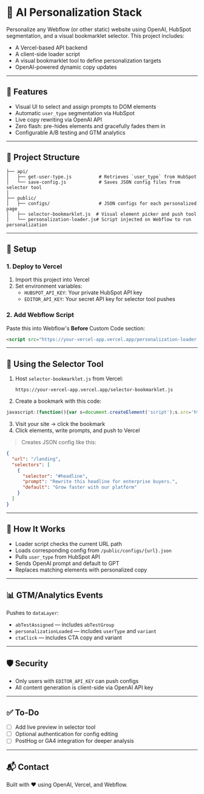 # 🧠 AI Personalization Stack

Personalize any Webflow (or other static) website using OpenAI, HubSpot segmentation, and a visual bookmarklet selector. This project includes:

- A Vercel-based API backend
- A client-side loader script
- A visual bookmarklet tool to define personalization targets
- OpenAI-powered dynamic copy updates

---

## 🚀 Features

- Visual UI to select and assign prompts to DOM elements
- Automatic `user_type` segmentation via HubSpot
- Live copy rewriting via OpenAI API
- Zero flash: pre-hides elements and gracefully fades them in
- Configurable A/B testing and GTM analytics

---

## 📁 Project Structure

```
├── api/
│   ├── get-user-type.js          # Retrieves `user_type` from HubSpot
│   └── save-config.js            # Saves JSON config files from selector tool
│
├── public/
│   ├── configs/                  # JSON configs for each personalized page
│   ├── selector-bookmarklet.js  # Visual element picker and push tool
│   └── personalization-loader.js# Script injected on Webflow to run personalization
```

---

## 🔧 Setup

### 1. Deploy to Vercel

1. Import this project into Vercel
2. Set environment variables:
   - `HUBSPOT_API_KEY`: Your private HubSpot API key
   - `EDITOR_API_KEY`: Your secret API key for selector tool pushes

### 2. Add Webflow Script

Paste this into Webflow's **Before </body>** Custom Code section:

```html
<script src="https://your-vercel-app.vercel.app/personalization-loader.js"></script>
```

---

## 🧠 Using the Selector Tool

1. Host `selector-bookmarklet.js` from Vercel:
   ```
   https://your-vercel-app.vercel.app/selector-bookmarklet.js
   ```

2. Create a bookmark with this code:
```javascript
javascript:(function(){var s=document.createElement('script');s.src='https://your-vercel-app.vercel.app/selector-bookmarklet.js';document.body.appendChild(s);})();
```

3. Visit your site → click the bookmark
4. Click elements, write prompts, and push to Vercel

> Creates JSON config like this:
```json
{
  "url": "/landing",
  "selectors": [
    {
      "selector": "#headline",
      "prompt": "Rewrite this headline for enterprise buyers.",
      "default": "Grow faster with our platform"
    }
  ]
}
```

---

## 🧩 How It Works

- Loader script checks the current URL path
- Loads corresponding config from `/public/configs/{url}.json`
- Pulls `user_type` from HubSpot API
- Sends OpenAI prompt and default to GPT
- Replaces matching elements with personalized copy

---

## 📊 GTM/Analytics Events

Pushes to `dataLayer`:
- `abTestAssigned` — includes `abTestGroup`
- `personalizationLoaded` — includes `userType` and `variant`
- `ctaClick` — includes CTA copy and variant

---

## 🛡 Security

- Only users with `EDITOR_API_KEY` can push configs
- All content generation is client-side via OpenAI API key

---

## ✅ To-Do

- [ ] Add live preview in selector tool
- [ ] Optional authentication for config editing
- [ ] PostHog or GA4 integration for deeper analysis

---

## 📬 Contact
Built with ❤️ using OpenAI, Vercel, and Webflow.